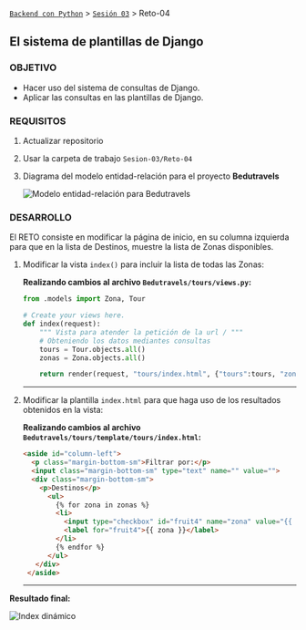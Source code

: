 [`Backend con Python`](../../Readme.md) > [`Sesión 03`](../Readme.md) > Reto-04
## El sistema de plantillas de Django

### OBJETIVO
- Hacer uso del sistema de consultas de Django.
- Aplicar las consultas en las plantillas de Django.

### REQUISITOS
1. Actualizar repositorio
1. Usar la carpeta de trabajo `Sesion-03/Reto-04`
1. Diagrama del modelo entidad-relación para el proyecto __Bedutravels__

   ![Modelo entidad-relación para Bedutravels](assets/bedutravels-modelo-er.png)

### DESARROLLO
El RETO consiste en modificar la página de inicio, en su columna izquierda para que en la lista de Destinos, muestre la lista de Zonas disponibles.

1. Modificar la vista `index()` para incluir la lista de todas las Zonas:

   __Realizando cambios al archivo `Bedutravels/tours/views.py`:__
   ```python
   from .models import Zona, Tour

   # Create your views here.
   def index(request):
       """ Vista para atender la petición de la url / """
       # Obteniendo los datos mediantes consultas
       tours = Tour.objects.all()
       zonas = Zona.objects.all()

       return render(request, "tours/index.html", {"tours":tours, "zonas":zonas})
   ```
   ***

1. Modificar la plantilla `index.html` para que haga uso de los resultados obtenidos en la vista:

   __Realizando cambios al archivo `Bedutravels/tours/template/tours/index.html`:__
   ```html
   <aside id="column-left">
     <p class="margin-bottom-sm">Filtrar por:</p>
     <input class="margin-bottom-sm" type="text" name="" value="">
     <div class="margin-bottom-sm">
       <p>Destinos</p>
         <ul>
           {% for zona in zonas %}
           <li>
             <input type="checkbox" id="fruit4" name="zona" value="{{ zona.id }}">
             <label for="fruit4">{{ zona }}</label>
           </li>
           {% endfor %}
         </ul>
      </div>
    </aside>
   ```
   ***

__Resultado final:__

![Index dinámico](assets/index-01.png)
